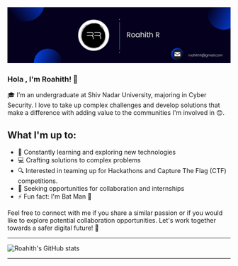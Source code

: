 <img src="Resource\Banner.png">

### Hola , I'm Roahith! 👋

🎓 
I’m an undergraduate at Shiv Nadar University, majoring in Cyber Security. I love to take up complex challenges and develop solutions that make a difference with adding value to the communities I'm involved in 😊.


## What I'm up to:

- 🌱 Constantly learning and exploring new technologies
- 💻 Crafting solutions to complex problems
- 🔍 Interested in teaming up for Hackathons and Capture The Flag (CTF) competitions.
- 🤝 Seeking opportunities for collaboration and internships
- ⚡ Fun fact: I'm Bat Man 🦇


Feel free to connect with me if you share a similar passion or if you would like to explore potential collaboration opportunities. Let's work together towards a safer digital future! 🚀

---

![Roahith's GitHub stats](https://github-readme-stats.vercel.app/api?username=roahr&show_icons=true&theme=radical)


---